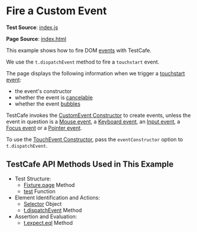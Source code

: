 # Fire a Custom Event

**Test Source**: [index.js](index.js)

**Page Source**: [index.html](index.html)

This example shows how to fire DOM [events](https://developer.mozilla.org/en-US/docs/Web/API/Event) with TestCafe.

We use the `t.dispatchEvent` method to fire a `touchstart` event.

The page displays the following information when we trigger a [touchstart event](https://developer.mozilla.org/en-US/docs/Web/Events/touchstart):

* the event's constructor
* whether the event is [cancelable](https://developer.mozilla.org/en-US/docs/Web/API/Event/cancelable)
* whether the event [bubbles](https://developer.mozilla.org/en-US/docs/Web/API/Event/bubbles)  

TestCafe invokes the [CustomEvent Constructor](https://developer.mozilla.org/en-US/docs/Web/API/CustomEvent/CustomEvent) to create events, unless the event in question is a [Mouse event](https://devexpress.github.io/testcafe/documentation/reference/test-api/testcontroller/dispatchevent.html#mouse-events), a [Keyboard event](https://devexpress.github.io/testcafe/documentation/reference/test-api/testcontroller/dispatchevent.html#keyboard-events), an [Input event](https://devexpress.github.io/testcafe/documentation/reference/test-api/testcontroller/dispatchevent.html#input-events), a [Focus event](https://devexpress.github.io/testcafe/documentation/reference/test-api/testcontroller/dispatchevent.html#focus-events) or a [Pointer event](https://devexpress.github.io/testcafe/documentation/reference/test-api/testcontroller/dispatchevent.html#pointer-events).

To use the [TouchEvent Constructor](https://developer.mozilla.org/en-US/docs/Web/API/TouchEvent/TouchEvent), pass the `eventConstructor` option to `t.dispatchEvent`.


## TestCafe API Methods Used in This Example

* Test Structure:
  * [Fixture.page](https://devexpress.github.io/testcafe/documentation/reference/test-api/fixture/page.html) Method
  * [test](https://devexpress.github.io/testcafe/documentation/reference/test-api/global/test.html) Function
* Element Identification and Actions:
  * [Selector](https://devexpress.github.io/testcafe/documentation/reference/test-api/selector/) Object
  * [t.dispatchEvent](https://devexpress.github.io/testcafe/documentation/reference/test-api/testcontroller/dispatchevent.html) Method
* Assertion and Evaluation:
  * [t.expect.eql](https://devexpress.github.io/testcafe/documentation/reference/test-api/testcontroller/expect/eql.html) Method
